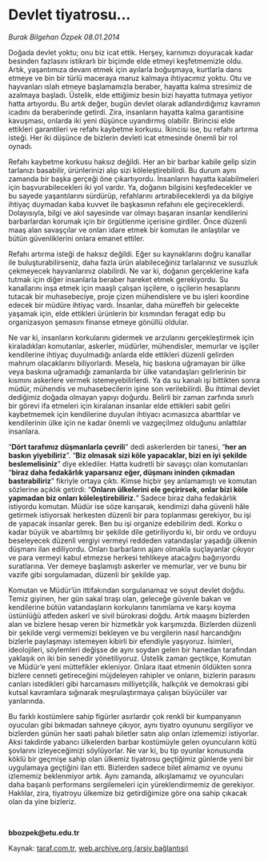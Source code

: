 # Devlet tiyatrosu...

*Burak Bilgehan Özpek 08.01.2014*

<div class="yazi"><p>Doğada devlet yoktu; onu biz icat ettik. Herşey, karnımızı doyuracak kadar besinden fazlasını istikrarlı bir biçimde elde etmeyi keşfetmemizle oldu. Artık, yaşantımıza devam etmek için ayılarla boğuşmaya, kurtlarla dans etmeye ve bin bir türlü maceraya maruz kalmaya ihtiyacımız yoktu. Otu ve hayvanları ıslah etmeye başlamamızla beraber, hayatta kalma stresimiz de azalmaya başladı. Üstelik, elde ettiğimiz besin bizi hayatta tutmaya yetiyor hatta artıyordu. Bu artık değer, bugün devlet olarak adlandırdığımız kavramın icadını da beraberinde getirdi. Zira, insanların hayatta kalma garantisine kavuşması, onlarda iki yeni düşünce uyandırmış olabilir. Birincisi elde ettikleri garantileri ve refahı kaybetme korkusu. İkincisi ise, bu refahı artırma isteği. Her iki düşünce de bizlerin devleti icat etmesinde önemli bir rol oynadı.</p>
<p>Refahı kaybetme korkusu haksız değildi. Her an bir barbar kabile gelip sizin tarlanızı basabilir, ürünlerinizi alıp sizi köleleştirebilirdi. Bu durum aynı zamanda bir başka gerçeği öne çıkartıyordu. İnsanların hayatta kalabilmeleri için başvurabilecekleri iki yol vardır. Ya, doğanın bilgisini keşfedecekler ve bu sayede yaşantılarını sürdürüp, refahlarını artırabileceklerdi ya da bilgiye ihtiyaç duymadan kaba kuvvet ile başkasının refahını ele geçireceklerdi. Dolayısıyla, bilgi ve akıl sayesinde var olmayı başaran insanlar kendilerini barbarlardan korumak için bir örgütlenme içerisine girdiler. Önce düzenli maaş alan savaşçılar ve onları idare etmek bir komutan ile anlaştılar ve bütün güvenliklerini onlara emanet ettiler.</p>
<p>Refahı artırma isteği de haksız değildi. Eğer su kaynaklarını doğru kanallar ile buluşturabilirseniz, daha fazla ürün alabileceğiniz tarlalarınız ve susuzluk çekmeyecek hayvanlarınız olabilirdi. Ne var ki, doğanın gerçeklerine kafa tutmak için diğer insanlarla beraber hareket etmek gerekiyordu. Su kanallarını inşa etmek için maaşlı çalışan işçilere, o işçilerin hesaplarını tutacak bir muhasebeciye, proje çizen mühendislere ve bu işleri koordine edecek bir müdüre ihtiyaç vardı. İnsanlar, daha müreffeh bir gelecekte yaşamak için, elde ettikleri ürünlerin bir kısmından feragat edip bu organizasyon şemasını finanse etmeye gönüllü oldular.</p>
<p>Ne var ki, insanların korkularını gidermek ve arzularını gerçekleştirmek için kiraladıkları komutanlar, askerler, müdürler, mühendisler, memurlar ve işçiler kendilerine ihtiyaç duyulmadığı anlarda elde ettikleri düzenli gelirden mahrum olacaklarını biliyorlardı. Mesela, hiç baskına uğramayan bir ülke veya baskına uğramadığı zamanlarda bir ülke vatandaşları gelirlerinin bir kısmını askerlere vermek istemeyebilirlerdi. Ya da su kanalı işi bittikten sonra müdür, mühendis ve muhasebecilerin işine son verilebilirdi. Bu ihtimal devlet dediğimiz doğada olmayan yapıyı doğurdu. Belirli bir zaman zarfında sınırlı bir görevi ifa etmeleri için kiralanan insanlar elde ettikleri sabit geliri kaybetmemek için kendilerine duyulan ihtiyacı acımasızca abarttılar ve kendilerinin ülke için ne kadar önemli ve vazgeçilmez olduğunu anlattılar insanlara.</p>
<p>“<b>Dört tarafımız düşmanlarla çevrili</b>” dedi askerlerden bir tanesi, “<b>her an baskın yiyebiliriz</b>”. “<b>Biz olmasak sizi köle yapacaklar, bizi en iyi şekilde beslemelisiniz</b>” diye eklediler. Hatta kudretli bir savaşçı olan komutanları “<b>biraz daha fedakârlık yaparsanız eğer, düşmanı ininden çıkmadan bastırabiliriz</b>” fikriyle ortaya çıktı. Kimse hiçbir şey anlamamıştı ve komutan sözlerine açıklık getirdi: “<b>Onların ülkelerini ele geçirirsek, onlar bizi köle yapmadan biz onları köleleştirebiliriz.</b>” Sadece biraz daha fedakârlık istiyordu komutan. Müdür ise söze karışarak, kendimizi daha güvenli hâle getirmek istiyorsak herkesten düzenli bir para toplanması gerekiyor, bu işi de yapacak insanlar gerek. Ben bu işi organize edebilirim dedi. Korku o kadar büyük ve abartılmış bir şekilde dile getiriliyordu ki, bir ordu ve orduyu beseleyecek düzenli vergiyi vermeyi reddeden vatandaşlar yaşadığı ülkenin düşmanı ilan ediliyordu. Onları barbarların ajanı olmakla suçlayanlar çıkıyor ve para vermeyi kabul etmezse herkesi tehlikeye atacağını bağırıyordu suratlarına. Ver demeye başlamıştı askerler ve memurlar, ver ve bunu bir vazife gibi sorgulamadan, düzenli bir şekilde yap.</p>
<p>Komutan ve Müdür’ün ittifakından sorgulanamaz ve soyut devlet doğdu. Temiz giyinen, her gün sakal tıraşı olan, geleceğe güvenle bakan ve kendilerine bütün vatandaşların korkularını tanımlama ve karşı koyma üstünlüğü atfeden askerî ve sivil bürokrasi doğdu. Artık maaşını bizlerden alan ve bizlere hesap veren bir hizmetkâr yok karşımızda. Bizlerden düzenli bir şekilde vergi vermemizi bekleyen ve bu vergilerin nasıl harcandığını bizlerle paylaşmayı istemeyen kibirli bir efendiyle yaşıyoruz. İsimleri, ideolojileri, söylemleri değişse de aynı soydan gelen bir hanedan tarafından yaklaşık on iki bin senedir yönetiliyoruz. Üstelik zaman geçtikçe, Komutan ve Müdür’e yeni müttefikler ekleniyor. Onlara itaat etmenin öldükten sonra bizlere cenneti getireceğini müjdeleyen rahipler ve onların, bizlerin parasını canları istedikleri gibi harcamasını milliyetçilik, halkçılık ve demokrasi gibi kutsal kavramlara sığınarak meşrulaştırmaya çalışan büyücüler var yanlarında. </p>
<p>Bu farklı kostümlere sahip figürler asırlardır çok renkli bir kumpanyanın oyucuları gibi bıkmadan sahneye çıkıyor, aynı tiyatro oyununu sergiliyor ve bizlerden günün her saati pahalı biletler satın alıp onları izlememizi istiyorlar. Aksi takdirde yabancı ülkelerden barbar kostümüyle gelen oyuncuların kötü şovlarını izleyeceğimizi söylüyorlar. Ne var ki, bu tip oyunlar konusunda köklü bir geçmişe sahip olan ülkemiz tiyatrosu geçtiğimiz günlerde yeni bir uygulamaya geçtiğini ilan etti. Bizlerden sadece bilet almamız ve oyunu izlememiz beklenmiyor artık. Aynı zamanda, alkışlamamız ve oyuncuları daha başarılı performans sergilemeleri için yüreklendirmemiz de gerekiyor. Haklılar, zira, tiyatroyu ülkemize biz getirdiğimize göre ona sahip çıkacak olan da yine bizleriz.</p><b>
<p><br/></p></b><b>bbozpek@etu.edu.tr</b>
</div>

Kaynak: [taraf.com.tr](http://www.taraf.com.tr:80/burak-bilgehan-ozpek/makale-devlet-tiyatrosu.htm), [web.archive.org (arşiv bağlantısı)](http://web.archive.org/web/20140109180545/http://www.taraf.com.tr:80/burak-bilgehan-ozpek/makale-devlet-tiyatrosu.htm)
